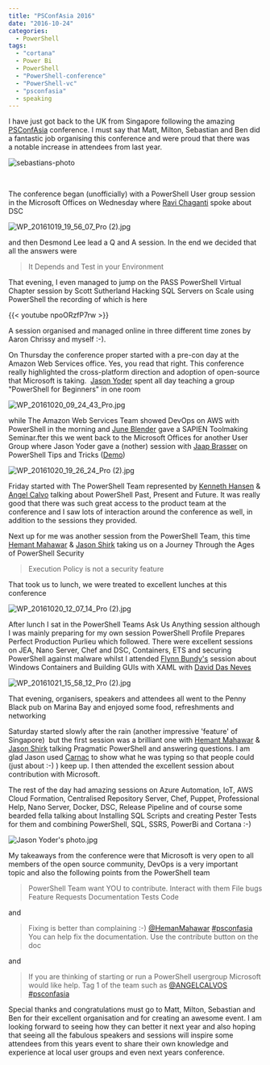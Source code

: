 ```yaml
---
title: "PSConfAsia 2016"
date: "2016-10-24"
categories:
  - PowerShell
tags:
  - "cortana"
  - Power Bi
  - PowerShell
  - "PowerShell-conference"
  - "PowerShell-vc"
  - "psconfasia"
  - speaking
---
```


I have just got back to the UK from Singapore following the amazing [PSConfAsia](http://www.psconf.asia/) conference. I must say that Matt, Milton, Sebastian and Ben did a fantastic job organising this conference and were proud that there was a notable increase in attendees from last year.

![sebastians-photo](..\assets\uploads\2016\10\sebastians-photo.jpg)

 

The conference began (unofficially) with a PowerShell User group session in the Microsoft Offices on Wednesday where [Ravi Chaganti](http://www.ravichaganti.com/blog/) spoke about DSC

![WP_20161019_19_56_07_Pro (2).jpg](..\assets\uploads\2016\10\wp_20161019_19_56_07_pro-2.jpg)

and then Desmond Lee lead a Q and A session. In the end we decided that all the answers were

> It Depends and Test in your Environment

That evening, I even managed to jump on the PASS PowerShell Virtual Chapter session by Scott Sutherland Hacking SQL Servers on Scale using PowerShell the recording of which is here

 {{< youtube npoORzfP7rw >}}

A session organised and managed online in three different time zones by Aaron Chrissy and myself :-).

On Thursday the conference proper started with a pre-con day at the Amazon Web Services office. Yes, you read that right. This conference really highlighted the cross-platform direction and adoption of open-source that Microsoft is taking.  [Jason Yoder](http://twitter.com/@JasonYoder_MCT) spent all day teaching a group "PowerShell for Beginners" in one room

![WP_20161020_09_24_43_Pro.jpg](..\assets\uploads\2016\10\wp_20161020_09_24_43_pro.jpg)

while The Amazon Web Services Team showed DevOps on AWS with PowerShell in the morning and [June Blender](https://twitter.com/juneb_get_help) gave a SAPIEN Toolmaking Seminar.fter this we went back to the Microsoft Offices for another User Group where Jason Yoder gave a (nother) session with [Jaap Brasser](https://twitter.com/jaap_brasser) on PowerShell Tips and Tricks ([Demo](https://onedrive.live.com/?authkey=%21AJyNBdDeTNtAS18&id=4B0EFD9B34E1210E%2124928&cid=4B0EFD9B34E1210E))

![WP_20161020_19_26_24_Pro (2).jpg](..\assets\uploads\2016\10\wp_20161020_19_26_24_pro-2.jpg)

Friday started with The PowerShell Team represented by [Kenneth Hansen](https://twitter.com/khansenhansen) & [Angel Calvo](https://twitter.com/angelcalvos) talking about PowerShell Past, Present and Future. It was really good that there was such great access to the product team at the conference and I saw lots of interaction around the conference as well, in addition to the sessions they provided.

Next up for me was another session from the PowerShell Team, this time [Hemant Mahawar](https://twitter.com/hemanmahawar) & [Jason Shirk](https://twitter.com/lzybkr) taking us on a Journey Through the Ages of PowerShell Security

> Execution Policy is not a security feature

That took us to lunch, we were treated to excellent lunches at this conference

![WP_20161020_12_07_14_Pro (2).jpg](..\assets\uploads\2016\10\wp_20161020_12_07_14_pro-2.jpg)

After lunch I sat in the PowerShell Teams Ask Us Anything session although I was mainly preparing for my own session PowerShell Profile Prepares Perfect Production Purlieu which followed. There were excellent sessions on JEA, Nano Server, Chef and DSC, Containers, ETS and securing PowerShell against malware whilst I attended [Flynn Bundy's](http://flynnbundy.com) session about Windows Containers and Building GUIs with XAML with [David Das Neves](https://twitter.com/david_das_neves)

![WP_20161021_15_58_12_Pro (2).jpg](..\assets\uploads\2016\10\wp_20161021_15_58_12_pro-2.jpg)

That evening, organisers, speakers and attendees all went to the Penny Black pub on Marina Bay and enjoyed some food, refreshments and networking

Saturday started slowly after the rain (another impressive 'feature' of Singapore)  but the first session was a brilliant one with [Hemant Mahawar](https://twitter.com/hemanmahawar) & [Jason Shirk](https://twitter.com/lzybkr) talking Pragmatic PowerShell and answering questions. I am glad Jason used [Carnac](https://github.com/Code52/carnac) to show what he was typing so that people could (just about :-) ) keep up. I then attended the excellent session about contribution with Microsoft.

The rest of the day had amazing sessions on Azure Automation, IoT, AWS Cloud Formation, Centralised Repository Server, Chef, Puppet, Professional Help, Nano Server, Docker, DSC, Release Pipeline and of course some bearded fella talking about Installing SQL Scripts and creating Pester Tests for them and combining PowerShell, SQL, SSRS, PowerBi and Cortana :-)

![Jason Yoder's photo.jpg](..\assets\uploads\2016\10\jason-yoders-photo.jpg)

My takeaways from the conference were that Microsoft is very open to all members of the open source community, DevOps is a very important topic and also the following points from the PowerShell team

> PowerShell Team want YOU to contribute. Interact with them File bugs Feature Requests Documentation Tests Code

and

> Fixing is better than complaining :-) [@HemanMahawar](https://twitter.com/@HemanMahawar) [#psconfasia](https://twitter.com/search?q=%23psconfasia) You can help fix the documentation. Use the contribute button on the doc

and

> If you are thinking of starting or run a PowerShell usergroup Microsoft would like help. Tag 1 of the team such as [@ANGELCALVOS](https://twitter.com/@ANGELCALVOS) [#psconfasia](https://twitter.com/search?q=%23psconfasia)

Special thanks and congratulations must go to Matt, Milton, Sebastian and Ben for their excellent organisation and for creating an awesome event. I am looking forward to seeing how they can better it next year and also hoping that seeing all the fabulous speakers and sessions will inspire some attendees from this years event to share their own knowledge and experience at local user groups and even next years conference.


